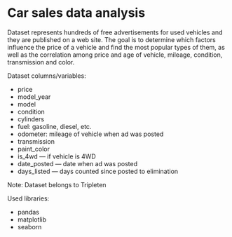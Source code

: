 # Car sales data analysis

Dataset represents hundreds of free advertisements for used vehicles and they are published on a web site. The goal is to determine which factors influence the price of a vehicle and find the most popular types of them, as well as the correlation among price and age of vehicle, mileage, condition, transmission and color. 


Dataset columns/variables:
- price
- model_year
- model
- condition
- cylinders
- fuel: gasoline, diesel, etc.
- odometer: mileage of vehicle when ad was posted
- transmission
- paint_color
- is_4wd — if vehicle is 4WD
- date_posted — date when ad was posted
- days_listed — days counted since posted to elimination

Note: Dataset belongs to Tripleten

Used libraries:
- pandas
- matplotlib
- seaborn
